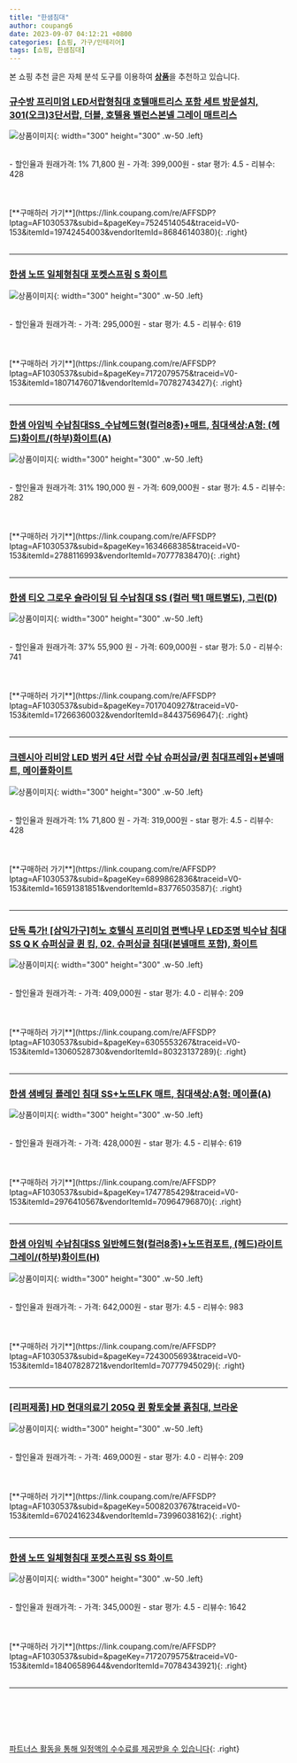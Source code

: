 ```yaml
---
title: "한샘침대"
author: coupang6
date: 2023-09-07 04:12:21 +0800
categories: [쇼핑, 가구/인테리어]
tags: [쇼핑, 한샘침대]
---
```


본 쇼핑 추천 글은 자체 분석 도구를 이용하여 [**상품**](https://link.coupang.com/a/bao1ui)을 추천하고 있습니다.

### [규수방 프리미엄 LED서랍형침대 호텔매트리스 포함 세트 방문설치, 301(오크)3단서랍, 더블, 호텔용 벨런스본넬  그레이 매트리스](https://link.coupang.com/re/AFFSDP?lptag=AF1030537&subid=&pageKey=7524514054&traceid=V0-153&itemId=19742454003&vendorItemId=86846140380)

![상품이미지](https://thumbnail9.coupangcdn.com/thumbnails/remote/230x230ex/image/vendor_inventory/c6fc/48efd04a74b23d165930e9f6e052a19ce13c4d6a45170ecc2477961af414.jpg){: width="300" height="300" .w-50 .left}


<br>
- 할인율과 원래가격: 1%  71,800   원
- 가격: 399,000원
- star 평가: 4.5
- 리뷰수: 428
<br>
<br>
<br>
<br>
[**구매하러 가기**](https://link.coupang.com/re/AFFSDP?lptag=AF1030537&subid=&pageKey=7524514054&traceid=V0-153&itemId=19742454003&vendorItemId=86846140380){: .right}
<br>
<br>

---

### [한샘 노뜨 일체형침대 포켓스프링 S 화이트](https://link.coupang.com/re/AFFSDP?lptag=AF1030537&subid=&pageKey=7172079575&traceid=V0-153&itemId=18071476071&vendorItemId=70782743427)

![상품이미지](https://thumbnail8.coupangcdn.com/thumbnails/remote/230x230ex/image/vendor_inventory/893b/6f4a45d9e977d6cecc4363032042f3075a4697ed5a7996c038ae603fcaf0.jpg){: width="300" height="300" .w-50 .left}


<br>
- 할인율과 원래가격: 
- 가격: 295,000원
- star 평가: 4.5
- 리뷰수: 619
<br>
<br>
<br>
<br>
[**구매하러 가기**](https://link.coupang.com/re/AFFSDP?lptag=AF1030537&subid=&pageKey=7172079575&traceid=V0-153&itemId=18071476071&vendorItemId=70782743427){: .right}
<br>
<br>

---

### [한샘 아임빅 수납침대SS_수납헤드형(컬러8종)+매트, 침대색상:A형: (헤드)화이트/(하부)화이트(A)](https://link.coupang.com/re/AFFSDP?lptag=AF1030537&subid=&pageKey=1634668385&traceid=V0-153&itemId=2788116993&vendorItemId=70777838470)

![상품이미지](https://thumbnail6.coupangcdn.com/thumbnails/remote/230x230ex/image/vendor_inventory/eac1/6657827fcd6b8028ed286e4324c6ab93e8dd1ddc70fde6ef7e18996775b8.jpg){: width="300" height="300" .w-50 .left}


<br>
- 할인율과 원래가격: 31%  190,000   원
- 가격: 609,000원
- star 평가: 4.5
- 리뷰수: 282
<br>
<br>
<br>
<br>
[**구매하러 가기**](https://link.coupang.com/re/AFFSDP?lptag=AF1030537&subid=&pageKey=1634668385&traceid=V0-153&itemId=2788116993&vendorItemId=70777838470){: .right}
<br>
<br>

---

### [한샘 티오 그로우 슬라이딩 딥 수납침대 SS (컬러 택1 매트별도), 그린(D)](https://link.coupang.com/re/AFFSDP?lptag=AF1030537&subid=&pageKey=7017040927&traceid=V0-153&itemId=17266360032&vendorItemId=84437569647)

![상품이미지](https://thumbnail6.coupangcdn.com/thumbnails/remote/230x230ex/image/vendor_inventory/ad0e/93490e78b0c1898d403e7754dfffbc0ddcaeac4dc100c6cbeeb12f20bbcd.jpg){: width="300" height="300" .w-50 .left}


<br>
- 할인율과 원래가격: 37%  55,900   원
- 가격: 609,000원
- star 평가: 5.0
- 리뷰수: 741
<br>
<br>
<br>
<br>
[**구매하러 가기**](https://link.coupang.com/re/AFFSDP?lptag=AF1030537&subid=&pageKey=7017040927&traceid=V0-153&itemId=17266360032&vendorItemId=84437569647){: .right}
<br>
<br>

---

### [크렌시아 리비앙 LED 벙커 4단 서랍 수납 슈퍼싱글/퀸 침대프레임+본넬매트, 메이플화이트](https://link.coupang.com/re/AFFSDP?lptag=AF1030537&subid=&pageKey=6899862836&traceid=V0-153&itemId=16591381851&vendorItemId=83776503587)

![상품이미지](https://thumbnail8.coupangcdn.com/thumbnails/remote/230x230ex/image/vendor_inventory/9d6a/279df8bdb257689beac0687f7c30e98e1aa9deba6f80ccedea15407cb601.jpg){: width="300" height="300" .w-50 .left}


<br>
- 할인율과 원래가격: 1%  71,800   원
- 가격: 319,000원
- star 평가: 4.5
- 리뷰수: 428
<br>
<br>
<br>
<br>
[**구매하러 가기**](https://link.coupang.com/re/AFFSDP?lptag=AF1030537&subid=&pageKey=6899862836&traceid=V0-153&itemId=16591381851&vendorItemId=83776503587){: .right}
<br>
<br>

---

### [단독 특가! [삼익가구]히노 호텔식 프리미엄 편백나무 LED조명 빅수납 침대 SS Q K 슈퍼싱글 퀸 킹, 02. 슈퍼싱글 침대(본넬매트 포함), 화이트](https://link.coupang.com/re/AFFSDP?lptag=AF1030537&subid=&pageKey=6305553267&traceid=V0-153&itemId=13060528730&vendorItemId=80323137289)

![상품이미지](https://thumbnail6.coupangcdn.com/thumbnails/remote/230x230ex/image/vendor_inventory/fe40/596cffc7ae4d56276193691e085ec3d3a886a4ea84da0cbc6a3b999665aa.png){: width="300" height="300" .w-50 .left}


<br>
- 할인율과 원래가격: 
- 가격: 409,000원
- star 평가: 4.0
- 리뷰수: 209
<br>
<br>
<br>
<br>
[**구매하러 가기**](https://link.coupang.com/re/AFFSDP?lptag=AF1030537&subid=&pageKey=6305553267&traceid=V0-153&itemId=13060528730&vendorItemId=80323137289){: .right}
<br>
<br>

---

### [한샘 샘베딩 플레인 침대 SS+노뜨LFK 매트, 침대색상:A형: 메이플(A)](https://link.coupang.com/re/AFFSDP?lptag=AF1030537&subid=&pageKey=1747785429&traceid=V0-153&itemId=2976410567&vendorItemId=70964796870)

![상품이미지](https://thumbnail8.coupangcdn.com/thumbnails/remote/230x230ex/image/vendor_inventory/dfd2/a2354f25c127e1c001d22a706f2c923fbb4b243a1a5059dd13c6a4d533a0.jpg){: width="300" height="300" .w-50 .left}


<br>
- 할인율과 원래가격: 
- 가격: 428,000원
- star 평가: 4.5
- 리뷰수: 619
<br>
<br>
<br>
<br>
[**구매하러 가기**](https://link.coupang.com/re/AFFSDP?lptag=AF1030537&subid=&pageKey=1747785429&traceid=V0-153&itemId=2976410567&vendorItemId=70964796870){: .right}
<br>
<br>

---

### [한샘 아임빅 수납침대SS 일반헤드형(컬러8종)+노뜨컴포트, (헤드)라이트그레이/(하부)화이트(H)](https://link.coupang.com/re/AFFSDP?lptag=AF1030537&subid=&pageKey=7243005693&traceid=V0-153&itemId=18407828721&vendorItemId=70777945029)

![상품이미지](https://thumbnail6.coupangcdn.com/thumbnails/remote/230x230ex/image/vendor_inventory/360e/56225edece77eea9de9276da5f1b2e0efffa6670b957a91f5c18fa77ae15.jpg){: width="300" height="300" .w-50 .left}


<br>
- 할인율과 원래가격: 
- 가격: 642,000원
- star 평가: 4.5
- 리뷰수: 983
<br>
<br>
<br>
<br>
[**구매하러 가기**](https://link.coupang.com/re/AFFSDP?lptag=AF1030537&subid=&pageKey=7243005693&traceid=V0-153&itemId=18407828721&vendorItemId=70777945029){: .right}
<br>
<br>

---

### [[리퍼제품] HD 현대의료기 205Q 퀸 황토숯볼 흙침대, 브라운](https://link.coupang.com/re/AFFSDP?lptag=AF1030537&subid=&pageKey=5008203767&traceid=V0-153&itemId=6702416234&vendorItemId=73996038162)

![상품이미지](https://thumbnail7.coupangcdn.com/thumbnails/remote/230x230ex/image/vendor_inventory/d4bc/c4bfbebf8db587c20df41db3ef1c11ccf2b7ba6a500741056290d0ef97ff.jpg){: width="300" height="300" .w-50 .left}


<br>
- 할인율과 원래가격: 
- 가격: 469,000원
- star 평가: 4.0
- 리뷰수: 209
<br>
<br>
<br>
<br>
[**구매하러 가기**](https://link.coupang.com/re/AFFSDP?lptag=AF1030537&subid=&pageKey=5008203767&traceid=V0-153&itemId=6702416234&vendorItemId=73996038162){: .right}
<br>
<br>

---

### [한샘 노뜨 일체형침대 포켓스프링 SS 화이트](https://link.coupang.com/re/AFFSDP?lptag=AF1030537&subid=&pageKey=7172079575&traceid=V0-153&itemId=18406589644&vendorItemId=70784343921)

![상품이미지](https://thumbnail8.coupangcdn.com/thumbnails/remote/230x230ex/image/vendor_inventory/893b/6f4a45d9e977d6cecc4363032042f3075a4697ed5a7996c038ae603fcaf0.jpg){: width="300" height="300" .w-50 .left}


<br>
- 할인율과 원래가격: 
- 가격: 345,000원
- star 평가: 4.5
- 리뷰수: 1642
<br>
<br>
<br>
<br>
[**구매하러 가기**](https://link.coupang.com/re/AFFSDP?lptag=AF1030537&subid=&pageKey=7172079575&traceid=V0-153&itemId=18406589644&vendorItemId=70784343921){: .right}
<br>
<br>

---
<br><br><br><br><br> [파트너스 활동을 통해 일정액의 수수료를 제공받을 수 있습니다](https://link.coupang.com/a/bao1ui){: .right}